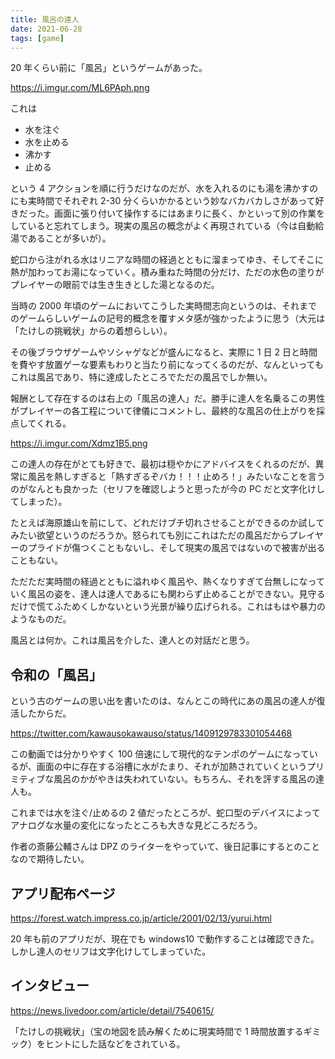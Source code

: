 ```yaml
---
title: 風呂の達人
date: 2021-06-28
tags: [game]
---
```


20 年くらい前に「風呂」というゲームがあった。

https://i.imgur.com/ML6PAph.png

これは

- 水を注ぐ
- 水を止める
- 沸かす
- 止める

という 4 アクションを順に行うだけなのだが、水を入れるのにも湯を沸かすのにも実時間でそれぞれ 2-30 分くらいかかるという妙なバカバカしさがあって好きだった。画面に張り付いて操作するにはあまりに長く、かといって別の作業をしていると忘れてしまう。現実の風呂の概念がよく再現されている（今は自動給湯であることが多いが）。

蛇口から注がれる水はリニアな時間の経過とともに溜まってゆき、そしてそこに熱が加わってお湯になっていく。積み重ねた時間の分だけ、ただの水色の塗りがプレイヤーの眼前では生き生きとした湯となるのだ。

当時の 2000 年頃のゲームにおいてこうした実時間志向というのは、それまでのゲームらしいゲームの記号的概念を覆すメタ感が強かったように思う（大元は「たけしの挑戦状」からの着想らしい）。

その後ブラウザゲームやソシャゲなどが盛んになると、実際に 1 日 2 日と時間を費やす放置ゲーな要素もわりと当たり前になってくるのだが、なんといってもこれは風呂であり、特に達成したところでただの風呂でしか無い。

報酬として存在するのは右上の「風呂の達人」だ。勝手に達人を名乗るこの男性がプレイヤーの各工程について律儀にコメントし、最終的な風呂の仕上がりを採点してくれる。

https://i.imgur.com/Xdmz1B5.png

この達人の存在がとても好きで、最初は穏やかにアドバイスをくれるのだが、異常に風呂を熱しすぎると「熱すぎるぞバカ！！！止めろ！」みたいなことを言うのがなんとも良かった（セリフを確認しようと思ったが今の PC だと文字化けしてしまった）。

たとえば海原雄山を前にして、どれだけブチ切れさせることができるのか試してみたい欲望というのだろうか。怒られても別にこれはただの風呂だからプレイヤーのプライドが傷つくこともないし、そして現実の風呂ではないので被害が出ることもない。

ただただ実時間の経過とともに溢れゆく風呂や、熱くなりすぎて台無しになっていく風呂の姿を、達人は達人であるにも関わらず止めることができない。見守るだけで慌てふためくしかないという光景が繰り広げられる。これはもはや暴力のようなものだ。

風呂とは何か。これは風呂を介した、達人との対話だと思う。

## 令和の「風呂」

という古のゲームの思い出を書いたのは、なんとこの時代にあの風呂の達人が復活したからだ。

https://twitter.com/kawausokawauso/status/1409129783301054468

この動画では分かりやすく 100 倍速にして現代的なテンポのゲームになっているが、画面の中に存在する浴槽に水がたまり、それが加熱されていくというプリミティブな風呂のかがやきは失われていない。もちろん、それを評する風呂の達人も。

これまでは水を注ぐ/止めるの 2 値だったところが、蛇口型のデバイスによってアナログな水量の変化になったところも大きな見どころだろう。

作者の斎藤公輔さんは DPZ のライターをやっていて、後日記事にするとのことなので期待したい。

## アプリ配布ページ

https://forest.watch.impress.co.jp/article/2001/02/13/yurui.html

20 年も前のアプリだが、現在でも windows10 で動作することは確認できた。しかし達人のセリフは文字化けしてしまっていた。

## インタビュー

https://news.livedoor.com/article/detail/7540615/

「たけしの挑戦状」（宝の地図を読み解くために現実時間で 1 時間放置するギミック）をヒントにした話などをされている。
